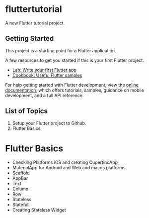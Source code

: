 # fluttertutorial

A new Flutter tutorial project.

## Getting Started

This project is a starting point for a Flutter application.

A few resources to get you started if this is your first Flutter project:

- [Lab: Write your first Flutter app](https://docs.flutter.dev/get-started/codelab)
- [Cookbook: Useful Flutter samples](https://docs.flutter.dev/cookbook)

For help getting started with Flutter development, view the
[online documentation](https://docs.flutter.dev/), which offers tutorials,
samples, guidance on mobile development, and a full API reference.

## List of Topics 
1. Setup your Flutter project to Github. 
2. Flutter Basics 


# Flutter Basics 
- Checking Platforms iOS and creating CupertinoApp 
- MaterialApp for Android and Web and macos platforms 
- Scaffold 
- AppBar 
- Text
- Column 
- Row 
- Stateless 
- Statefull 
- Creating Stateless Widget 
